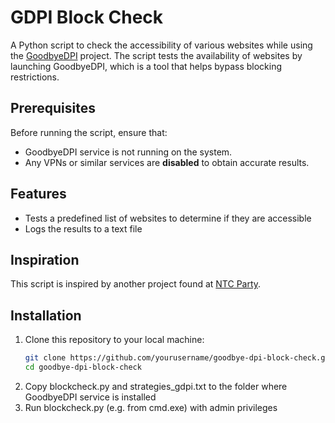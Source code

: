 
# GDPI Block Check

A Python script to check the accessibility of various websites while using the [GoodbyeDPI](https://github.com/ValdikSS/GoodbyeDPI) project. The script tests the availability of websites by launching GoodbyeDPI, which is a tool that helps bypass blocking restrictions.

## Prerequisites

Before running the script, ensure that:
- GoodbyeDPI service is not running on the system.
- Any VPNs or similar services are **disabled** to obtain accurate results. 

## Features

- Tests a predefined list of websites to determine if they are accessible
- Logs the results to a text file

## Inspiration

This script is inspired by another project found at [NTC Party](https://ntc.party/t/goodcheck-блокчек-скрипт-для-goodbyedpi-zapret-byedpi/10880/446).

## Installation

1. Clone this repository to your local machine:
   ```bash
   git clone https://github.com/yourusername/goodbye-dpi-block-check.git
   cd goodbye-dpi-block-check
2. Copy blockcheck.py and strategies_gdpi.txt to the folder where GoodbyeDPI service is installed
3. Run blockcheck.py (e.g. from cmd.exe) with admin privileges
